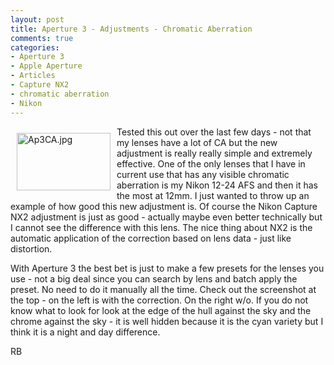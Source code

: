 ```yaml
---
layout: post
title: Aperture 3 - Adjustments - Chromatic Aberration
comments: true
categories:
- Aperture 3
- Apple Aperture
- Articles
- Capture NX2
- chromatic aberration
- Nikon
---
```

<a rel="lightbox" href="/wp-content/uploads/2010/02/Ap3CA.jpg"><img title="Ap3CA.jpg" src="/wp-content/uploads/2010/02/.thumbs/.Ap3CA.jpg" border="0" alt="Ap3CA.jpg" hspace="10" vspace="10" width="150" height="92" align="left" /></a>Tested this out over the last few days - not that my lenses have a lot of CA but the new adjustment is really really simple and extremely effective. One of the only lenses that I have in current use that has any visible chromatic aberration is my Nikon 12-24 AFS and then it has the most at 12mm. I just wanted to throw up an example of how good this new adjustment is. Of course the Nikon Capture NX2 adjustment is just as good - actually maybe even better technically but I cannot see the difference with this lens. The nice thing about NX2 is the automatic application of the correction based on lens data - just like distortion.

With Aperture 3 the best bet is just to make a few presets for the lenses you use - not a big deal since you can search by lens and batch apply the preset. No need to do it manually all the time. Check out the screenshot at the top - on the left is with the correction. On the right w/o. If you do not know what to look for look at the edge of the hull against the sky and the chrome against the sky - it is well hidden because it is the cyan variety but I think it is a night and day difference.

RB